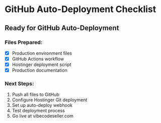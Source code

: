 # GitHub Auto-Deployment Checklist 
 
## Ready for GitHub Auto-Deployment 
 
### Files Prepared: 
- [x] Production environment files 
- [x] GitHub Actions workflow 
- [x] Hostinger deployment script 
- [x] Production documentation 
 
### Next Steps: 
1. Push all files to GitHub 
2. Configure Hostinger Git deployment 
3. Set up auto-deploy webhook 
4. Test deployment process 
5. Go live at vibecodeseller.com 

